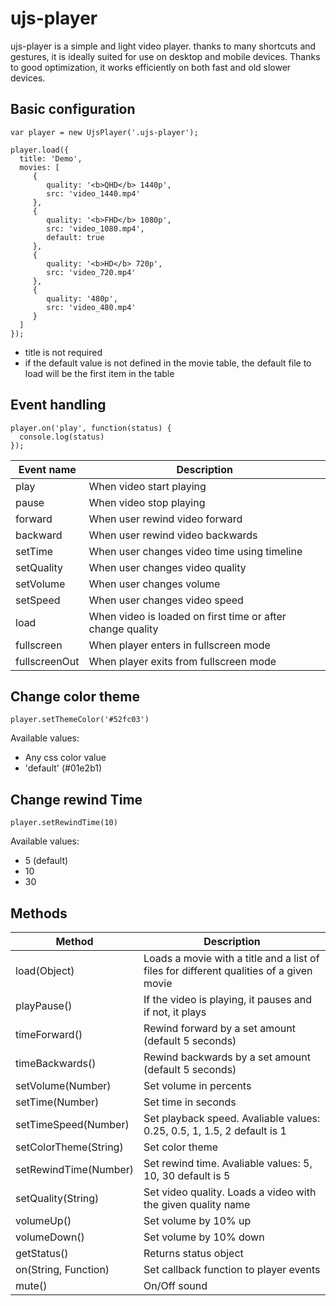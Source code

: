 # ujs-player

ujs-player is a simple and light video player.
thanks to many shortcuts and gestures, it is
ideally suited for use on desktop and
mobile devices. Thanks to good optimization,
it works efficiently on both fast and old
slower devices.

## Basic configuration
```
var player = new UjsPlayer('.ujs-player');

player.load({
  title: 'Demo',
  movies: [
     {
        quality: '<b>QHD</b> 1440p',
        src: 'video_1440.mp4'
     },
     {
        quality: '<b>FHD</b> 1080p',
        src: 'video_1080.mp4',
        default: true
     },
     {
        quality: '<b>HD</b> 720p',
        src: 'video_720.mp4'
     },
     {
        quality: '480p',
        src: 'video_480.mp4'
     }
  ]
});
```
* title is not required
* if the default value is not defined in the movie table, the default
file to load will be the first item in the table

## Event handling
```
player.on('play', function(status) {
  console.log(status)
});
```
| Event name    | Description                                                 |
|---------------|-------------------------------------------------------------|
| play          | When video start playing                                    |
| pause         | When video stop playing                                     |
| forward       | When user rewind video forward                              |
| backward      | When user rewind video backwards                            |
| setTime       | When user changes video time using timeline                 |
| setQuality    | When user changes video quality                             |
| setVolume     | When user changes volume                                    |
| setSpeed      | When user changes video speed                               |
| load          | When video is loaded on first time or after change quality  |
| fullscreen    | When player enters in fullscreen mode                       |
| fullscreenOut | When player exits from fullscreen mode                      |

## Change color theme
```
player.setThemeColor('#52fc03')
```
Available values:
* Any css color value
* 'default' (#01e2b1)

## Change rewind Time
```
player.setRewindTime(10)
```
Available values:
* 5 (default)
* 10
* 30

## Methods
| Method                | Description                                                                             |
|-----------------------|-----------------------------------------------------------------------------------------|
| load(Object)          | Loads a movie with a title and a list of files for different qualities of a given movie |
| playPause()           | If the video is playing, it pauses and if not, it plays                                 |
| timeForward()         | Rewind forward by a set amount (default 5 seconds)                                      |
| timeBackwards()       | Rewind backwards by a set amount (default 5 seconds)                                    |
| setVolume(Number)     | Set volume in percents                                                                  |
| setTime(Number)       | Set time in seconds                                                                     |
| setTimeSpeed(Number)  | Set playback speed. Avaliable values: 0.25, 0.5, 1, 1.5, 2 default is 1                 |
| setColorTheme(String) | Set color theme                                                                         |
| setRewindTime(Number) | Set rewind time. Avaliable values: 5, 10, 30 default is 5                               |
| setQuality(String)    | Set video quality. Loads a video with the given quality name                            |
| volumeUp()            | Set volume by 10% up                                                                    |
| volumeDown()          | Set volume by 10% down                                                                  |
| getStatus()           | Returns status object                                                                   |
| on(String, Function)  | Set callback function to player events                                                  |
| mute()                | On/Off sound                                                                            |
